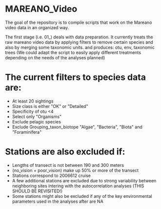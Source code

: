 # MAREANO_Video

The goal of the repository is to compile scripts that work on the Mareano video data in an organized way.

The first stage (i.e. 01_) deals with data preparation. It currently treats the raw mareano video data by applying filters to remove certain species and also by merging some taxonomic units. and produces: otu, env, taxonomic trees
(We could adapt the script to easily apply different treatments depending on the needs of the analyses planned)

# The current filters to species data are:
  - At least 20 sightings
  - Size class is either "OK" or "Detailed"
  - Specificity of otu <4
  - Select only "Organisms"
  - Exclude pelagic species
  - Exclude Grouping_taxon_biotope "Algae", "Bacteria", "Biota" and "Foraminifera"

# Stations are also excluded if:
  - Lengths of transect is not between 190 and 300 meters
  - (no_vision + poor_vision) make up 50% or more of the transect
  - Stations correspond to 2006612 cruise
  - A few additional stations are excluded due to strong variability between neighboring sites intering with the autocorrelation analyses (THIS SHOULD BE REVISITED!)
  - Some stations might also be excluded if any of the key environmental parameters used in the analyses after are NA



